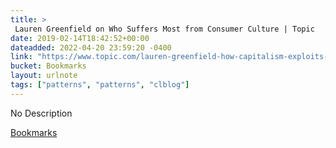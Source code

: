```yaml
---
title: > 
 Lauren Greenfield on Who Suffers Most from Consumer Culture | Topic
date: 2019-02-14T18:42:52+00:00
dateadded: 2022-04-20 23:59:20 -0400
link: "https://www.topic.com/lauren-greenfield-how-capitalism-exploits-insecurities"
bucket: Bookmarks
layout: urlnote
tags: ["patterns", "patterns", "clblog"]
--- 
```

No Description
 <!-- end excerpt --> 
<div class='bucket'><a class='internal-link' href='/buckets/bookmarks'>Bookmarks</a></div> 
